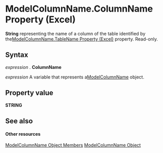 
# ModelColumnName.ColumnName Property (Excel)

 **String** representing the name of a column of the table identified by the[ModelColumnName.TableName Property (Excel)](e6d4237b-ce80-00c1-a67f-794fedb8b05f.md) property. Read-only.


## Syntax

 _expression_ . **ColumnName**

 _expression_ A variable that represents a[ModelColumnName](63a5eefe-b54d-0075-c116-8a752c881834.md) object.


## Property value

 **STRING**


## See also


#### Other resources


[ModelColumnName Object Members](b27889a8-4ed3-d060-7e29-83cbd58a6124.md)
[ModelColumnName Object](63a5eefe-b54d-0075-c116-8a752c881834.md)
